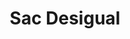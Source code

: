 ---
layout: "product-page"
id: "570814195"
title: "Sac Desigual"
description: "Bon état Juste le lien du sac cassé ne peut etre porté sur l'épaule. "
size: ""
brand: "Desigual"
label: "Desigual"
price_numeric: "15.0"
price_numeric_discounted: "15.0"
currency: "€"
user_updated_at_ts: "2020-08-11T13:03:14+02:00"
category: ""
isdiscounted: "False"
isnew: "True"
isbestseller: "False"
images: [ "https://images.vinted.net/thumbs/f800/01_00f83_quKG19mLwA4Togv3deBDexpy.jpeg?1597143794-8c293c88506806a90bd1e40872d073d167db3b32", "https://images.vinted.net/thumbs/f800/01_00cf1_HWsDYUrjrfiL5KrZygQv6GvQ.jpeg?1597143794-88219d76d1c412bfd4ef2f1034475f4bea94dd25", "https://images.vinted.net/thumbs/f800/01_0045c_k9Fp4B7JchtJSNDAMdywwj2R.jpeg?1597143794-4db89e4309cc28b67e035d05ddd0f8a2af422558", "https://images.vinted.net/thumbs/f800/01_00b87_DLnYntMKPwxp7gi9r96BH489.jpeg?1597143794-ffbc02fb81adb5bd053b9984bb3b072fdc20f396" ]
---